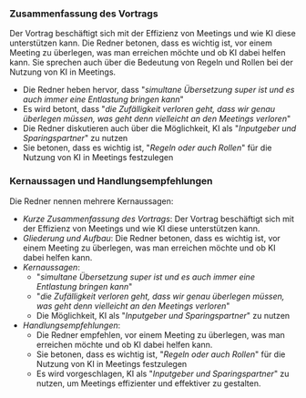 ### Zusammenfassung des Vortrags
Der Vortrag beschäftigt sich mit der Effizienz von Meetings und wie KI diese unterstützen kann. Die Redner betonen, dass es wichtig ist, vor einem Meeting zu überlegen, was man erreichen möchte und ob KI dabei helfen kann. Sie sprechen auch über die Bedeutung von Regeln und Rollen bei der Nutzung von KI in Meetings.

- Die Redner heben hervor, dass "_simultane Übersetzung super ist und es auch immer eine Entlastung bringen kann_"
- Es wird betont, dass "_die Zufälligkeit verloren geht, dass wir genau überlegen müssen, was geht denn vielleicht an den Meetings verloren_"
- Die Redner diskutieren auch über die Möglichkeit, KI als "_Inputgeber und Sparingspartner_" zu nutzen
- Sie betonen, dass es wichtig ist, "_Regeln oder auch Rollen_" für die Nutzung von KI in Meetings festzulegen

### Kernaussagen und Handlungsempfehlungen
Die Redner nennen mehrere Kernaussagen:
- *_Kurze Zusammenfassung des Vortrags_*: Der Vortrag beschäftigt sich mit der Effizienz von Meetings und wie KI diese unterstützen kann.
- *_Gliederung und Aufbau_*: Die Redner betonen, dass es wichtig ist, vor einem Meeting zu überlegen, was man erreichen möchte und ob KI dabei helfen kann.
- *_Kernaussagen_*: 
  - "_simultane Übersetzung super ist und es auch immer eine Entlastung bringen kann_"
  - "_die Zufälligkeit verloren geht, dass wir genau überlegen müssen, was geht denn vielleicht an den Meetings verloren_"
  - Die Möglichkeit, KI als "_Inputgeber und Sparingspartner_" zu nutzen
- *_Handlungsempfehlungen_*: 
  - Die Redner empfehlen, vor einem Meeting zu überlegen, was man erreichen möchte und ob KI dabei helfen kann.
  - Sie betonen, dass es wichtig ist, "_Regeln oder auch Rollen_" für die Nutzung von KI in Meetings festzulegen
  - Es wird vorgeschlagen, KI als "_Inputgeber und Sparingspartner_" zu nutzen, um Meetings effizienter und effektiver zu gestalten.